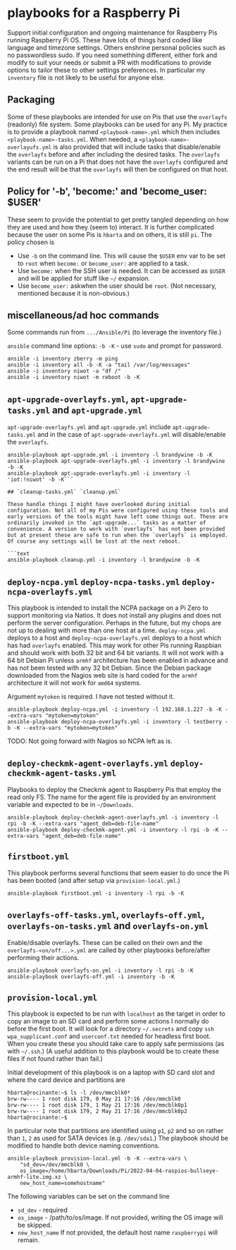 # playbooks for a Raspberry Pi

Support initial configuration and ongoing maintenance for Raspberry Pis running Raspberry Pi OS. These have lots of things hard coded like language and timezone settings. Others enshrine personal policies such as no passwordless sudo. If you need somethhing different, either fork and modify to suit your needs or submit a PR with modifications to provide options to tailor these to other settings preferences. In particular my `inventory` file is not likely to be useful for anyone else.

## Packaging

Some of these playbooks are intended for use on Pis that use the `overlayfs` (readonly) file system. Some playbooks can be used for any Pi. My practice is to provide a playbook named `<playbook-name>.yml` which then includes `<playbook-name>-tasks.yml`. When needed, a `<playbook-name>-overlayufs.yml` is also provided that will include tasks that disable/enable the `overlayfs` before and after including the desired tasks. The `overlayfs` variants can be run on a Pi that does not have the `overlayfs` configured and the end result will be that the `overlayfs` will then be configured on that host.

## Policy for '-b', 'become:' and 'become_user: $USER'

These seem to provide the potential to get pretty tangled depending on how they are used and how they (seem to) interact. It is further complicated because the user on some Pis is `hbarta` and on others, it is still `pi`. The policy chosen is

* Use `-b` on the command line. This will cause the `$USER` env var to be set to `root` when `become:` or `become_user:` are applied to a task.
* Use `become:` when the SSH user is needed. It can be accessed as `$USER` and will be applied for stuff like `~/` expansion.
* Use `become_user:` askwhen the user should be `root`. (Not necessary, mentioned because it is non-obvious.)

## miscellaneous/ad hoc commands

Some commands run from `.../Ansible/Pi` (to leverage the inventory file.)

`ansible` command line options: `-b -K` - use `sudo` and prompt for password.

```text
ansible -i inventory zberry -m ping
ansible -i inventory all -b -K -a "tail /var/log/messages"
ansible -i inventory niwot -a "df /"
ansible -i inventory niwot -m reboot -b -K
```

## `apt-upgrade-overlayfs.yml`, `apt-upgrade-tasks.yml` and `apt-upgrade.yml`

`apt-upgrade-overlayfs.yml` and `apt-upgrade.yml` include `apt-upgrade-tasks.yml` and in the case of `apt-upgrade-overlayfs.yml` will disable/enable the `overlayfs`.

```text
ansible-playbook apt-upgrade.yml -i inventory -l brandywine -b -K
ansible-playbook apt-upgrade-overlayfs.yml -i inventory -l brandywine -b -K
ansible-playbook apt-upgrade-overlayfs.yml -i inventory -l 'iot:!niwot' -b -K```

## `cleanup-tasks.yml` `cleanup.yml`

These handle things I might have overlooked during initial configuration. Not all of my Pis were configured using these tools and early versions of the tools might have left some things out. These are ordinarily invoked in the `apt-upgrade...` tasks as a matter of convenience. A version to work with `overlayfs` has not been provided but at present these are safe to run when the `overlayfs` is employed. Of course any settings will be lost at the next reboot.

```text
ansible-playbook cleanup.yml -i inventory -l brandywine -b -K
```

## `deploy-ncpa.yml` `deploy-ncpa-tasks.yml` `deploy-ncpa-overlayfs.yml`

This playbook is intended to install the NCPA package on a Pi Zero to support monitoring via Natios. It does not install any plugins and does not perform the server configuration. Perhaps in the future, but my chops are not up to dealing with more than one host at a time. `deploy-ncpa.yml` deploys to a host and `deploy-ncpa-overlayfs.yml` deploys to a host which has had `overlayfs` enabled. This may work for other Pis running Raspbian and should work with both 32 bit and 64 bit variants. It will not work with a 64 bit Debian Pi unless `armhf` architecture has been enabled in advance and has not been tested with any 32 bit Debian. Since the Debian package downloaded from the Nagios web site is hard coded for the `armhf` architecture it will not work for `amd64` systems.

Argument `mytoken` is required. I have not tested without it.

```text
ansible-playbook deploy-ncpa.yml -i inventory -l 192.168.1.227 -b -K --extra-vars "mytoken=mytoken"
ansible-playbook deploy-ncpa-overlayfs.yml -i inventory -l testberry -b -K --extra-vars "mytoken=mytoken"
```

TODO: Not going forward with Nagios so NCPA left as is.

## `deploy-checkmk-agent-overlayfs.yml` `deploy-checkmk-agent-tasks.yml`

Playbooks to deploy the Checkmk agent to Raspberry Pis that employ the read only FS. The name for the agent file is provided by an environment variable and expected to be in `~/Downloads`.

```text
ansible-playbook deploy-checkmk-agent-overlayfs.yml -i inventory -l rpi -b -K --extra-vars "agent_deb=deb-file-name"
ansible-playbook deploy-checkmk-agent.yml -i inventory -l rpi -b -K --extra-vars "agent_deb=deb-file-name"
```

## `firstboot.yml`

This playbook performs several functions that seem easier to do once the Pi has been booted (and after setup via `provision-local.yml`.)

```text
ansible-playbook firstboot.yml -i inventory -l rpi -b -K
```

## `overlayfs-off-tasks.yml`, `overlayfs-off.yml`, `overlayfs-on-tasks.yml` and `overlayfs-on.yml`

Enable/disable overlayfs. These can be called on their own and the `overlayfs-<on/off...>.yml` are called by other playbooks before/after performing their actions. 

```text
ansible-playbook overlayfs-on.yml -i inventory -l rpi -b -K
ansible-playbook overlayfs-off.yml -i inventory -b -K
```

## `provision-local.yml`

This playbook is expected to be run with `localhost` as the target in order to copy an image to an SD card and perform some actions I normally do before the first boot. It will look for a directory `~/.secrets` and copy `ssh` `wpa_supplicant.conf` and `userconf.txt` needed for headless first boot. When you create these you should take care to apply safe permissions (as with `~/.ssh`.) (A useful addition to this playbook would be to create these files if not found rather than fail.)

Initial development of this playbook is on a laptop with SD card slot and where the card device and partitions are

```text
hbarta@rocinante:~$ ls -l /dev/mmcblk0*
brw-rw---- 1 root disk 179, 0 May 21 17:16 /dev/mmcblk0
brw-rw---- 1 root disk 179, 1 May 21 17:16 /dev/mmcblk0p1
brw-rw---- 1 root disk 179, 2 May 21 17:16 /dev/mmcblk0p2
hbarta@rocinante:~$
```

In particular note that partitions are identified using `p1`, `p2` and so on rather than `1`, `2` as used for SATA devices (e.g. `/dev/sda1`.) The playbook should be modified to handle both device naming conventions.

```text
ansible-playbook provision-local.yml -b -K --extra-vars \
    "sd_dev=/dev/mmcblk0 \
    os_image=/home/hbarta/Downloads/Pi/2022-04-04-raspios-bullseye-armhf-lite.img.xz \
    new_host_name=somehostname"
```
The following variables can be set on the command line

* `sd_dev` - required
* `os_image` - /path/to/os/image. If not provided, writing the OS image will be skipped.
* `new_host_name` If not provided, the default host name `raspberrypi` will remain.
